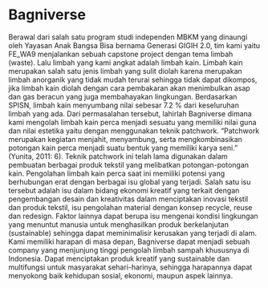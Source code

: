 # Bagniverse

Berawal dari salah satu program studi independen MBKM yang dinaungi oleh Yayasan Anak Bangsa Bisa bernama Generasi GIGIH 2.0, tim kami yaitu FE_WA9 menjalankan sebuah capstone project dengan tema limbah (waste). Lalu limbah yang kami angkat adalah limbah kain.
Limbah kain merupakan salah satu jenis limbah yang sulit diolah karena merupakan limbah anorganik yang tidak mudah terurai sehingga tidak dapat dikompos, jika limbah kain diolah dengan cara pembakaran akan menimbulkan asap dan gas beracun yang juga membahayakan lingkungan. Berdasarkan SPISN, limbah kain menyumbang nilai sebesar 7.2 % dari keseluruhan limbah yang ada.
Dari permasalahan tersebut, lahirlah Bagniverse dimana kami mengolah limbah kain perca menjadi sesuatu yang memiliki nilai guna dan nilai estetika yaitu dengan menggunakan teknik patchwork. “Patchwork merupakan kegiatan menjahit, menyambung, serta mengkombinasikan potongan kain perca menjadi suatu bentuk yang memiliki karya seni.” (Yunita, 2011: 6). Teknik patchwork ini telah lama digunakan dalam pembuatan berbagai produk tekstil yang melibatkan potongan-potongan kain.
Pengolahan limbah kain perca saat ini memiliki potensi yang berhubungan erat dengan berbagai isu global yang terjadi. Salah satu isu tersebut adalah isu dalam bidang ekonomi kreatif yang terkait dengan pengembangan desain dan kreativitas dalam menciptakan inovasi tekstil dan produk tekstil, isu pengolahan material dengan konsep recycle, reuse dan redesign. Faktor lainnya dapat berupa isu mengenai kondisi lingkungan yang menuntut manusia untuk menghasilkan produk berkelanjutan (sustainable) sehingga dapat meminimalisir kerusakan yang terjadi di alam.
Kami memiliki harapan di masa depan, Bagniverse dapat menjadi sebuah company yang menjunjung tinggi pengolah limbah sampah khususnya di Indonesia. Dapat menciptakan produk kreatif yang sustainable dan multifungsi untuk masyarakat sehari-harinya, sehingga harapannya dapat menyokong baik kehidupan sosial, ekonomi, maupun aspek lainnya.
